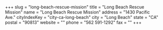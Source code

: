 +++
slug = "long-beach-rescue-mission"
title = "Long Beach Rescue Mission"
name = "Long Beach Rescue Mission"
address = "1430 Pacific Ave."
cityIndexKey = "city-ca-long-beach"
city = "Long Beach"
state = "CA"
postal = "90813"
website = ""
phone = "562 591-1292"
fax = ""
+++
